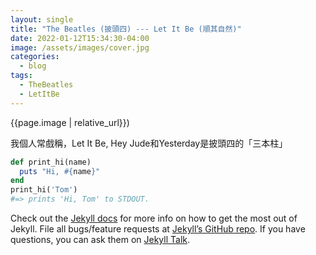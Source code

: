 ```yaml
---
layout: single
title: "The Beatles (披頭四) --- Let It Be (順其自然)"
date: 2022-01-12T15:34:30-04:00
image: /assets/images/cover.jpg
categories:
  - blog
tags:
  - TheBeatles
  - LetItBe
---
```

![](){{page.image | relative_url}})

我個人常戲稱，Let It Be, Hey Jude和Yesterday是披頭四的「三本柱」

```ruby
def print_hi(name)
  puts "Hi, #{name}"
end
print_hi('Tom')
#=> prints 'Hi, Tom' to STDOUT.
```

Check out the [Jekyll docs][jekyll-docs] for more info on how to get the most out of Jekyll. File all bugs/feature requests at [Jekyll’s GitHub repo][jekyll-gh]. If you have questions, you can ask them on [Jekyll Talk][jekyll-talk].

[jekyll-docs]: https://jekyllrb.com/docs/home
[jekyll-gh]:   https://github.com/jekyll/jekyll
[jekyll-talk]: https://talk.jekyllrb.com/
